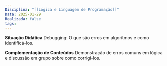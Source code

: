 ```yaml
---
Disciplina: "[[Lógica e Linguagem de Programação]]"
Data: 2025-01-29
Realizada: false
tags:
---
```

**Situação Didática**
Debugging: O que são erros em algoritmos e como identificá-los.

**Complementação de Conteúdos**
Demonstração de erros comuns em lógica e discussão em grupo sobre como corrigi-los.

